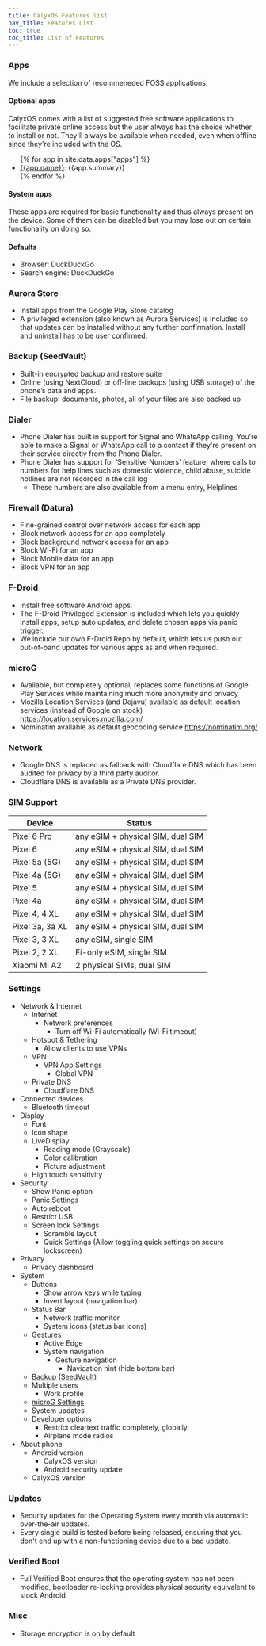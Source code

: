 ```yaml
---
title: CalyxOS Features list
nav_title: Features List
toc: true
toc_title: List of Features
---
```


### Apps
We include a selection of recommeneded FOSS applications.
#### Optional apps
CalyxOS comes with a list of suggested free software applications to facilitate private online access but the user always has the choice whether to install or not. They'll always be available when needed, even when offline since they're included with the OS.
<ul>
{% for app in site.data.apps["apps"] %}
<li><a href="{{app.web}}">{{app.name}}</a>: {{app.summary}}</li>
{% endfor %}
</ul>

#### System apps
These apps are required for basic functionality and thus always present on the device. Some of them can be disabled but you may lose out on certain functionality on doing so.

#### Defaults
* Browser: DuckDuckGo
* Search engine: DuckDuckGo

### Aurora Store
* Install apps from the Google Play Store catalog
* A privileged extension (also known as Aurora Services) is included so that updates can be installed without any further confirmation. Install and uninstall has to be user confirmed.

### Backup (SeedVault)
* Built-in encrypted backup and restore suite
* Online (using NextCloud) or off-line backups (using USB storage) of the phone’s data and apps.
* File backup: documents, photos, all of your files are also backed up

### Dialer
* Phone Dialer has built in support for Signal and WhatsApp calling. You're able to make a Signal or WhatsApp call to a contact if they're present on their service directly from the Phone Dialer.
* Phone Dialer has support for ‘Sensitive Numbers’ feature, where calls to numbers for help lines such as domestic violence, child abuse, suicide hotlines are not recorded in the call log
  * These numbers are also available from a menu entry, Helplines

### Firewall (Datura)
* Fine-grained control over network access for each app
* Block network access for an app completely
* Block background network access for an app
* Block Wi-Fi for an app
* Block Mobile data for an app
* Block VPN for an app

### F-Droid
* Install free software Android apps.
* The F-Droid Privileged Extension is included which lets you quickly install apps, setup auto updates, and delete chosen apps via panic trigger.
* We include our own F-Droid Repo by default, which lets us push out out-of-band updates for various apps as and when required.

### microG
* Available, but completely optional, replaces some functions of Google Play Services while maintaining much more anonymity and privacy
* Mozilla Location Services (and Dejavu) available as default location services (instead of Google on stock) https://location.services.mozilla.com/
* Nominatim available as default geocoding service https://nominatim.org/

### Network
* Google DNS is replaced as fallback with Cloudflare DNS which has been audited for privacy by a third party auditor.
* Cloudflare DNS is available as a Private DNS provider.

### SIM Support

| Device | Status |
| ------ | ------ |
| Pixel 6 Pro | any eSIM + physical SIM, dual SIM |
| Pixel 6 | any eSIM + physical SIM, dual SIM |
| Pixel 5a (5G) | any eSIM + physical SIM, dual SIM |
| Pixel 4a (5G) | any eSIM + physical SIM, dual SIM |
| Pixel 5 | any eSIM + physical SIM, dual SIM |
| Pixel 4a | any eSIM + physical SIM, dual SIM |
| Pixel 4, 4 XL | any eSIM + physical SIM, dual SIM |
| Pixel 3a, 3a XL | any eSIM + physical SIM, dual SIM |
| Pixel 3, 3 XL | any eSIM, single SIM |
| Pixel 2, 2 XL | Fi-only eSIM, single SIM |
| Xiaomi Mi A2 | 2 physical SIMs, dual SIM |

### Settings
* Network & Internet
  * Internet
    * Network preferences
      * Turn off Wi-Fi automatically (Wi-Fi timeout)
  * Hotspot & Tethering
    * Allow clients to use VPNs
  * VPN
    * VPN App Settings
      * Global VPN
  * Private DNS
    * Cloudflare DNS
* Connected devices
  * Bluetooth timeout
* Display
  * Font
  * Icon shape
  * LiveDisplay
    * Reading mode (Grayscale)
    * Color calibration
    * Picture adjustment
  * High touch sensitivity
* Security
  * Show Panic option
  * Panic Settings
  * Auto reboot
  * Restrict USB
  * Screen lock Settings
    * Scramble layout
    * Quick Settings (Allow toggling quick settings on secure lockscreen)
* Privacy
  * Privacy dashboard
* System
  * Buttons
    * Show arrow keys while typing
    * Invert layout (navigation bar)
  * Status Bar
    * Network traffic monitor
    * System icons (status bar icons)
  * Gestures
    * Active Edge
    * System navigation
      * Gesture navigation
        * Navigation hint (hide bottom bar)
  * [Backup (SeedVault)](#backup-seedvault)
  * Multiple users
    * Work profile
  * [microG Settings](#microg)
  * System updates
  * Developer options
    * Restrict cleartext traffic completely, globally.
    * Airplane mode radios
* About phone
  * Android version
    * CalyxOS version
    * Android security update
  * CalyxOS version

### Updates
* Security updates for the Operating System every month via automatic over-the-air updates.
* Every single build is tested before being released, ensuring that you don't end up with a non-functioning device due to a bad update.

### Verified Boot
* Full Verified Boot ensures that the operating system has not been modified, bootloader re-locking provides physical security equivalent to stock Android

### Misc
* Storage encryption is on by default
